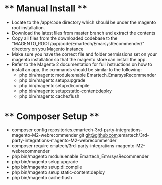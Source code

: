 # ** Manual Install **

- Locate to the /app/code directory which should be under the magento root installation.
- Download the latest files from master branch and extract the contents
- Copy all files from the downloaded codebase to the "MAGENTO_ROOT/app/code/Emartech/EmarsysRecommender/" directory on you Magento instance
- Make sure you have the correct file and folder permissions set on your magento installation so that the magento store can install the app.
- Refer to the Magento 2 documentation for full instructions on how to install an app, the commands should be similar to the following:
  - php bin/magento module:enable Emartech_EmarsysRecommender 
  - php bin/magento setup:upgrade
  - php bin/magento setup:di:compile
  - php bin/magento setup:static-content:deploy 
  - php bin/magento cache:flush
  
  
# ** Composer Setup **
- composer config repositories.emartech-3rd-party-integrations-magento-M2-webrecommender git git@github.com:emartech/3rd-party-integrations-magento-M2-webrecommender
- composer require ematech/3rd-party-integrations-magento-M2-webrecommender
- php bin/magento module:enable Emartech_EmarsysRecommender
- php bin/magento setup:upgrade
- php bin/magento setup:di:compile
- php bin/magento setup:static-content:deploy
- php bin/magento cache:flush

